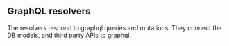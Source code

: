 ## GraphQL resolvers

The resolvers respond to graphql queries and mutations. They connect the DB models, and third party APIs to graphql.
